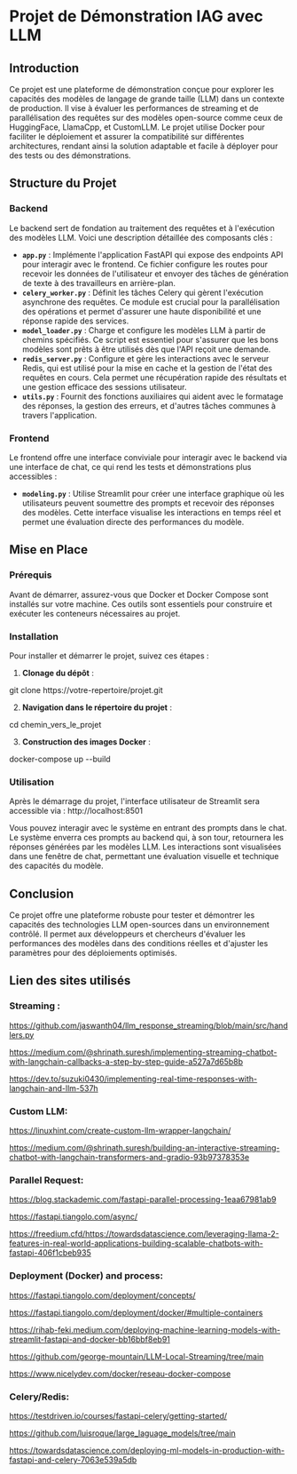 # Projet de Démonstration IAG avec LLM

## Introduction

Ce projet est une plateforme de démonstration conçue pour explorer les capacités des modèles de langage de grande taille (LLM) dans un contexte de production. Il vise à évaluer les performances de streaming et de parallélisation des requêtes sur des modèles open-source comme ceux de HuggingFace, LlamaCpp, et CustomLLM. Le projet utilise Docker pour faciliter le déploiement et assurer la compatibilité sur différentes architectures, rendant ainsi la solution adaptable et facile à déployer pour des tests ou des démonstrations.

## Structure du Projet

### Backend

Le backend sert de fondation au traitement des requêtes et à l'exécution des modèles LLM. Voici une description détaillée des composants clés :

- **`app.py`** : Implémente l'application FastAPI qui expose des endpoints API pour interagir avec le frontend. Ce fichier configure les routes pour recevoir les données de l'utilisateur et envoyer des tâches de génération de texte à des travailleurs en arrière-plan.
- **`celery_worker.py`** : Définit les tâches Celery qui gèrent l'exécution asynchrone des requêtes. Ce module est crucial pour la parallélisation des opérations et permet d'assurer une haute disponibilité et une réponse rapide des services.
- **`model_loader.py`** : Charge et configure les modèles LLM à partir de chemins spécifiés. Ce script est essentiel pour s'assurer que les bons modèles sont prêts à être utilisés dès que l'API reçoit une demande.
- **`redis_server.py`** : Configure et gère les interactions avec le serveur Redis, qui est utilisé pour la mise en cache et la gestion de l'état des requêtes en cours. Cela permet une récupération rapide des résultats et une gestion efficace des sessions utilisateur.
- **`utils.py`** : Fournit des fonctions auxiliaires qui aident avec le formatage des réponses, la gestion des erreurs, et d'autres tâches communes à travers l'application.

### Frontend

Le frontend offre une interface conviviale pour interagir avec le backend via une interface de chat, ce qui rend les tests et démonstrations plus accessibles :

- **`modeling.py`** : Utilise Streamlit pour créer une interface graphique où les utilisateurs peuvent soumettre des prompts et recevoir des réponses des modèles. Cette interface visualise les interactions en temps réel et permet une évaluation directe des performances du modèle.

## Mise en Place

### Prérequis

Avant de démarrer, assurez-vous que Docker et Docker Compose sont installés sur votre machine. Ces outils sont essentiels pour construire et exécuter les conteneurs nécessaires au projet.

### Installation

Pour installer et démarrer le projet, suivez ces étapes :

1. **Clonage du dépôt** :

git clone https://votre-repertoire/projet.git

2. **Navigation dans le répertoire du projet** :

cd chemin_vers_le_projet

3. **Construction des images Docker** :

docker-compose up --build


### Utilisation

Après le démarrage du projet, l'interface utilisateur de Streamlit sera accessible via : http://localhost:8501


Vous pouvez interagir avec le système en entrant des prompts dans le chat. Le système enverra ces prompts au backend qui, à son tour, retournera les réponses générées par les modèles LLM. Les interactions sont visualisées dans une fenêtre de chat, permettant une évaluation visuelle et technique des capacités du modèle.

## Conclusion

Ce projet offre une plateforme robuste pour tester et démontrer les capacités des technologies LLM open-sources dans un environnement contrôlé. Il permet aux développeurs et chercheurs d'évaluer les performances des modèles dans des conditions réelles et d'ajuster les paramètres pour des déploiements optimisés.


## Lien des sites utilisés

### Streaming :

https://github.com/jaswanth04/llm_response_streaming/blob/main/src/handlers.py

https://medium.com/@shrinath.suresh/implementing-streaming-chatbot-with-langchain-callbacks-a-step-by-step-guide-a527a7d65b8b

https://dev.to/suzuki0430/implementing-real-time-responses-with-langchain-and-llm-537h



### Custom LLM:

https://linuxhint.com/create-custom-llm-wrapper-langchain/

https://medium.com/@shrinath.suresh/building-an-interactive-streaming-chatbot-with-langchain-transformers-and-gradio-93b97378353e



### Parallel Request:

https://blog.stackademic.com/fastapi-parallel-processing-1eaa67981ab9

https://fastapi.tiangolo.com/async/

https://freedium.cfd/https://towardsdatascience.com/leveraging-llama-2-features-in-real-world-applications-building-scalable-chatbots-with-fastapi-406f1cbeb935

### Deployment (Docker) and process:

https://fastapi.tiangolo.com/deployment/concepts/

https://fastapi.tiangolo.com/deployment/docker/#multiple-containers

https://rihab-feki.medium.com/deploying-machine-learning-models-with-streamlit-fastapi-and-docker-bb16bbf8eb91

https://github.com/george-mountain/LLM-Local-Streaming/tree/main

https://www.nicelydev.com/docker/reseau-docker-compose



### Celery/Redis:

https://testdriven.io/courses/fastapi-celery/getting-started/

https://github.com/luisroque/large_laguage_models/tree/main

https://towardsdatascience.com/deploying-ml-models-in-production-with-fastapi-and-celery-7063e539a5db